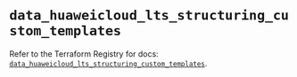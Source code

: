 # `data_huaweicloud_lts_structuring_custom_templates`

Refer to the Terraform Registry for docs: [`data_huaweicloud_lts_structuring_custom_templates`](https://registry.terraform.io/providers/huaweicloud/huaweicloud/1.71.1/docs/data-sources/lts_structuring_custom_templates).

